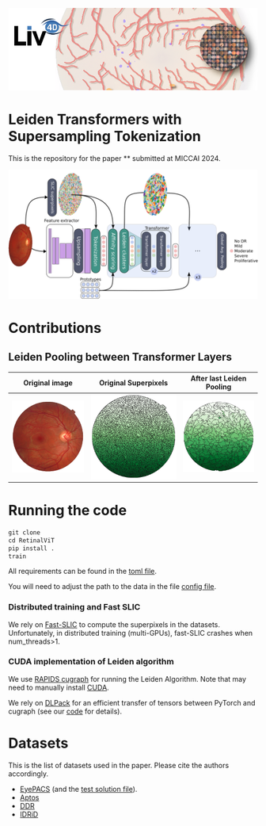 ![header](imgs/header.png)
# Leiden Transformers with Supersampling Tokenization

This is the repository for the paper ** submitted at MICCAI 2024.

![](figures/graphical_summary.png)


# Contributions

## Leiden Pooling between Transformer Layers
| Original image             |  Original Superpixels | After last Leiden Pooling |
:-------------------------:|:-------------------------:|:-------------------------:
![](figures/fundus_example.png) | ![](figures/high_segmentation.png) | ![](figures/low_segmentation.png)



# Running the code

```
git clone
cd RetinalViT
pip install .
train
```
All requirements can be found in the [toml file](pyproject.toml).

You will need to adjust the path to the data in the file [config file](configs/config.yaml).

### Distributed training and Fast SLIC

We rely on [Fast-SLIC](https://github.com/Algy/fast-slic) to compute the superpixels in the datasets. Unfortunately, in distributed training (multi-GPUs), fast-SLIC crashes when num_threads>1.

### CUDA implementation of Leiden algorithm

We use [RAPIDS cugraph](https://github.com/rapidsai/cugraph/tree/main) for running the Leiden Algorithm. Note that may need to manually install [CUDA](https://developer.nvidia.com/cuda-toolkit).

We rely on [DLPack](https://github.com/dmlc/dlpack) for an efficient transfer of tensors between PyTorch and cugraph (see our [code](src/vitRet/models/prototypes_vit/cluster/cluster.py) for details).

# Datasets
This is the list of datasets used in the paper. Please cite the authors accordingly.

 - [EyePACS](https://www.kaggle.com/c/diabetic-retinopathy-detection/data) (and the [test solution file](https://www.kaggle.com/competitions/diabetic-retinopathy-detection/discussion/16149)).
 - [Aptos](https://www.kaggle.com/c/aptos2019-blindness-detection/data)
 - [DDR](https://github.com/nkicsl/DDR-dataset)
 - [IDRiD](https://ieee-dataport.org/open-access/indian-diabetic-retinopathy-image-dataset-idrid)
